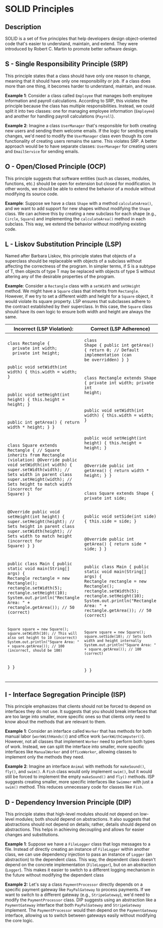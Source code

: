 # SOLID Principles

## Description

SOLID is a set of five principles that help developers design object-oriented code that's easier to understand, maintain, and extend. They were introduced by Robert C. Martin to promote better software design.

## **S - Single Responsibility Principle (SRP)**

This principle states that a class should have only one reason to change, meaning that it should have only one responsibility or job. If a class does more than one thing, it becomes harder to understand, maintain, and reuse.

**Example 1**: Consider a class called `Employee` that manages both employee information and payroll calculations. According to SRP, this violates the principle because the class has multiple responsibilities. Instead, we could split it into two classes: one for managing employee information (`Employee`) and another for handling payroll calculations (`Payroll`).

**Example 2**: Imagine a class `UserManager` that's responsible for both creating new users and sending them welcome emails. If the logic for sending emails changes, we'd need to modify the `UserManager` class even though its core functionality of creating users remains the same. This violates SRP. A better approach would be to have separate classes: `UserManager` for creating users and `EmailService` for sending emails.

## **O - Open/Closed Principle (OCP)**&#x20;

This principle suggests that software entities (such as classes, modules, functions, etc.) should be open for extension but closed for modification. In other words, we should be able to extend the behavior of a module without modifying its source code.

**Example**: Suppose we have a class `Shape` with a method `calculateArea()`, and we want to add support for new shapes without modifying the `Shape` class. We can achieve this by creating a new subclass for each shape (e.g., `Circle`, `Square`) and implementing the `calculateArea()` method in each subclass. This way, we extend the behavior without modifying existing code.

## **L - Liskov Substitution Principle (LSP)**&#x20;

Named after Barbara Liskov, this principle states that objects of a superclass should be replaceable with objects of a subclass without affecting the correctness of the program. In simpler terms, if S is a subtype of T, then objects of type T may be replaced with objects of type S without altering any of the desirable properties of the program.

**Example**: Consider a `Rectangle` class with a `setWidth` and `setHeight` method. We might have a `Square` class that inherits from `Rectangle`. However, if we try to set a different width and height for a `Square` object, it would violate its square property. LSP ensures that subclasses adhere to the contract established by their superclass. In this case, the `Square` class should have its own logic to ensure both width and height are always the same.

<table data-full-width="true"><thead><tr><th>Incorrect (LSP Violation):</th><th>Correct (LSP Adherence)</th></tr></thead><tbody><tr><td><pre class="language-java"><code class="lang-java">class Rectangle {
  private int width;
  private int height;

  public void setWidth(int width) {
    this.width = width;
  }

  public void setHeight(int height) {
    this.height = height;
  }

  public int getArea() {
    return width * height;
  }
}

class Square extends Rectangle { // Square inherits from Rectangle (violation)
  @Override
  public void setWidth(int width) {
    super.setWidth(width); // Sets width in parent class
    super.setHeight(width); // Sets height to match width (incorrect for Square)
  }

  @Override
  public void setHeight(int height) {
    super.setHeight(height); // Sets height in parent class
    super.setWidth(height); // Sets width to match height (incorrect for Square)
  }
}

public class Main {
  public static void main(String[] args) {
    Rectangle rectangle = new Rectangle();
    rectangle.setWidth(5);
    rectangle.setHeight(10);
    System.out.println("Rectangle Area: " + rectangle.getArea()); // 50 (correct)

    Square square = new Square();
    square.setWidth(10); // This will also set height to 10 (incorrect)
    System.out.println("Square Area: " + square.getArea()); // 100 (incorrect, should be 100)
  }
}
</code></pre></td><td><pre class="language-java" data-full-width="true"><code class="lang-java">class Shape {
  public int getArea() {
    return 0; // Default implementation (can be overridden)
  }
}

class Rectangle extends Shape {
  private int width;
  private int height;

  public void setWidth(int width) {
    this.width = width;
  }

  public void setHeight(int height) {
    this.height = height;
  }

  @Override
  public int getArea() {
    return width * height;
  }
}

class Square extends Shape {
  private int side;

  public void setSide(int side) {
    this.side = side;
  }

  @Override
  public int getArea() {
    return side * side;
  }
}

public class Main {
  public static void main(String[] args) {
    Rectangle rectangle = new Rectangle();
    rectangle.setWidth(5);
    rectangle.setHeight(10);
    System.out.println("Rectangle Area: " + rectangle.getArea()); // 50 (correct)

    Square square = new Square();
    square.setSide(10); // Sets both width and height internally
    System.out.println("Square Area: " + square.getArea()); // 100 (correct)
  }
}
</code></pre></td></tr></tbody></table>

## **I - Interface Segregation Principle (ISP)**&#x20;

This principle emphasizes that clients should not be forced to depend on interfaces they do not use. It suggests that you should break interfaces that are too large into smaller, more specific ones so that clients only need to know about the methods that are relevant to them.

**Example 1**: Consider an interface called `Worker` that has methods for both manual labor (`workWithHands()`) and office work (`workWithComputer()`). However, not all classes that implement `Worker` need to perform both types of work. Instead, we can split the interface into smaller, more specific interfaces like `ManualWorker` and `OfficeWorker`, allowing classes to implement only the methods they need.

**Example 2**: Imagine an interface `Animal` with methods for `makeSound()`, `fly()`, and `swim()`. A `Fish` class would only implement `swim()`, but it would still be forced to implement the empty `makeSound()` and `fly()` methods. ISP suggests creating smaller, more specific interfaces like `Swimmer` with just a `swim()` method. This reduces unnecessary code for classes like `Fish`.

## **D - Dependency Inversion Principle (DIP)**&#x20;

This principle states that high-level modules should not depend on low-level modules; both should depend on abstractions. It also suggests that abstractions should not depend on details; rather, details should depend on abstractions. This helps in achieving decoupling and allows for easier changes and substitutions.

**Example 1**: Suppose we have a `FileLogger` class that logs messages to a file. Instead of directly creating an instance of `FileLogger` within another class, we can use dependency injection to pass an instance of `Logger` (an abstraction) to the dependent class. This way, the dependent class doesn't depend on the concrete implementation (`FileLogger`), but on an abstraction (`Logger`). This makes it easier to switch to a different logging mechanism in the future without modifying the dependent class

**Example 2:** Let's say a class `PaymentProcessor` directly depends on a specific payment gateway like `PayPalGateway` to process payments. If we want to switch to a different gateway (e.g., `StripeGateway`), we'd need to modify the `PaymentProcessor` class. DIP suggests using an abstraction like a `PaymentGateway` interface that both `PayPalGateway` and `StripeGateway` implement. The `PaymentProcessor` would then depend on the `PaymentGateway` interface, allowing us to switch between gateways easily without modifying the core logic.

